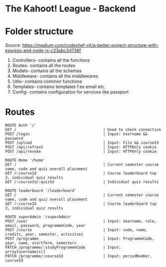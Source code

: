 # The Kahoot! League - Backend

# Folder structure

Source: https://medium.com/codechef-vit/a-better-project-structure-with-express-and-node-js-c23abc2d736f

1. Controllers- contains all the functions
2. Routes- contains all the routes
3. Models- contains all the schemas
4. Middleware- contains all the middlewares
5. Utils- contains common functions
6. Templates- contains templates f.ex email etc.
7. Config- contains configuration for services like passport

# Routes

```
ROUTE Auth '/'
GET /                                       | Used to check connection
POST /login                                 | Input: Username && password
POST /upload                                | Input: File && courseId
POST /api/refresh                           | Input: HTTPOnly cookie
POST /api/revoke                            | Input: HTTPOnly cookie

ROUTE Home '/home'
GET /                                       | Current semester course name, code and quiz overall placement
GET /:courseId                              | Course leaderboard top 3, individual quiz results
GET /:courseId/:quizId                      | Individual quiz results

ROUTE leaderboard '/leaderboard'
GET /                                       | Current semester course name, code and quiz overall placement
GET /:courseId                              | Course leaderboard top 3, individual quiz results

ROUTE superAdmin '/superAdmin'
POST /user                                  | Input: Username, role, email, password, programmeCode, year
POST /course                                | Input: code, name, credits, year, semester, activities
POST /programme                             | Input: ProgrammeCode, year, name, startTerm, semesters
PATCH /programme/:studyProgrammeCode        | Input: array[username(s)]
PATCH /programme/:courseId                  | Input: periodNumber, courseId

```
